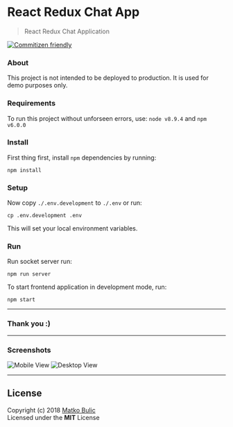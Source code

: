 # React Redux Chat App
> React Redux Chat Application

[![Commitizen friendly](https://img.shields.io/badge/commitizen-friendly-brightgreen.svg)](http://commitizen.github.io/cz-cli/)

### About
This project is not intended to be deployed to production.
It is used for demo purposes only.


### Requirements

To run this project without unforseen errors, use: `node v8.9.4` and `npm v6.0.0`


### Install

First thing first, install `npm` dependencies by running:

    npm install


### Setup

Now copy `./.env.development` to `./.env` or run:

    cp .env.development .env

This will set your local environment variables.


### Run

Run socket server run:

    npm run server


To start frontend application in development mode, run:

    npm start


---


### Thank you :)


---


### Screenshots

![Mobile View](https://raw.githubusercontent.com/bulicmatko/react-redux-chat-app/master/mobile-view.png)
![Desktop View](https://raw.githubusercontent.com/bulicmatko/react-redux-chat-app/master/desktop-view.png)


---


## License

Copyright (c) 2018 [Matko Bulic](mailto:bulicmatko@gmail.com)  
Licensed under the **MIT** License
